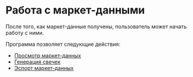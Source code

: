 # Работа с маркет\-данными

После того, как маркет\-данные получены, пользователь может начать работу с ними.

Программа позволяет следующие действия:

- [Просмотр маркет\-данных](HydraViewingMarketData.md)
- [Генерация свечек](HydraCandles.md)
- [Эспорт маркет\-данных](HydraExport.md)
